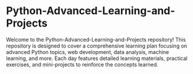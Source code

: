 # Python-Advanced-Learning-and-Projects
Welcome to the Python-Advanced-Learning-and-Projects repository! This repository is designed to cover a comprehensive learning plan focusing on advanced Python topics, web development, data analysis, machine learning, and more. Each day features detailed learning materials, practical exercises, and mini-projects to reinforce the concepts learned.
